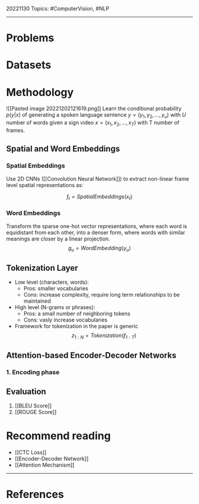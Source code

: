 20221130
Topics: #ComputerVision, #NLP

---

# Problems

# Datasets

# Methodology
![[Pasted image 20221202121619.png]]
Learn the conditional probability $p(y|x)$ of generating a spoken language sentence $y = (y_1, y_2,..., y_u)$ with $U$ number of words given a sign video $x = (x_1, x_2,..., x_T)$ with T number of frames.

## Spatial and Word Embeddings
### Spatial Embeddings
Use 2D CNNs ([[Convolution Neural Network]]) to extract non-linear frame level spatial representations as:

$$
f_t = SpatialEmbeddings(x_t)
$$
### Word Embeddings
Transform the sparse one-hot vector representations, where each word is equidistant from each other, into a denser form, where words with similar meanings are closer by a linear projection.
$$
g_u = WordEmbedding(y_u)
$$
## Tokenization Layer
* Low level (characters, words):
	* Pros: smaller vocabularies
	* Cons: increase complexity, require long term relationships to be maintained
* High level (N-grams or phrases):
	* Pros: a small number of neighboring tokens
	* Cons: vasly increase vocabularies
* Framework for tokenization in the paper is generic
$$
z_{1:N} = Tokenization(f_{1:T})
$$
## Attention-based Encoder-Decoder Networks
### 1. Encoding phase


## Evaluation
1. [[BLEU Score]] 
2. [[ROUGE Score]]

# Recommend reading
* [[CTC Loss]]
* [[Encoder-Decoder Network]]
* [[Attention Mechanism]]

---

# References
